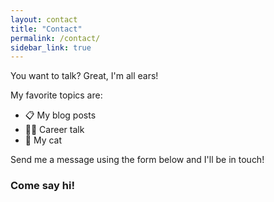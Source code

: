 ```yaml
---
layout: contact
title: "Contact"
permalink: /contact/
sidebar_link: true
---
```


You want to talk? Great, I'm all ears! 

My favorite topics are:
* 📋 My blog posts
* 👩‍💻 Career talk
* 🐾 My cat

Send me a message using the form below and I'll be in touch!


### Come say hi!